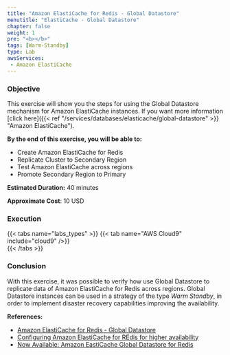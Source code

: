 ```yaml
---
title: "Amazon ElastiCache for Redis - Global Datastore"
menutitle: "ElastiCache - Global Datastore"
chapter: false
weight: 1
pre: "<b></b>"
tags: [Warm-Standby]
type: Lab
awsServices:
 - Amazon ElastiCache
---
```


### Objective

This exercise will show you the steps for using the Global Datastore mechanism for Amazon ElastiCache instances. If you want more information [click here]({{< ref "/services/databases/elasticache/global-datastore" >}} "Amazon ElastiCache").

**By the end of this exercise, you will be able to:**

*   Create Amazon ElastiCache for Redis
*   Replicate Cluster to Secondary Region
*   Test Amazon ElastiCache across regions
*   Promote Secondary Region to Primary

**Estimated Duration:** 40 minutes

**Approximate Cost**: 10 USD

### Execution
{{< tabs name="labs_types" >}} 
{{< tab name="AWS Cloud9" include="cloud9" />}}  
{{< /tabs >}}

### Conclusion

With this exercise, it was possible to verify how use Global Datastore to replicate data of Amazon ElastiCache for Redis across regions. Global Datastore instances can be used in a strategy of the type *Warm Standby*, in order to implement disaster recovery capabilities improving the availability.

**References:**
- [Amazon ElastiCache for Redis - Global Datastore](https://docs.aws.amazon.com/AmazonElastiCache/latest/red-ug/Redis-Global-Datastore.html)
- [Configuring Amazon ElastiCache for REdis for higher availability](https://aws.amazon.com/blogs/database/configuring-amazon-elasticache-for-redis-for-higher-availability/)
- [Now Available: Amazon EastiCache Global Datastore for Redis](https://aws.amazon.com/blogs/aws/now-available-amazon-elasticache-global-datastore-for-redis/)




